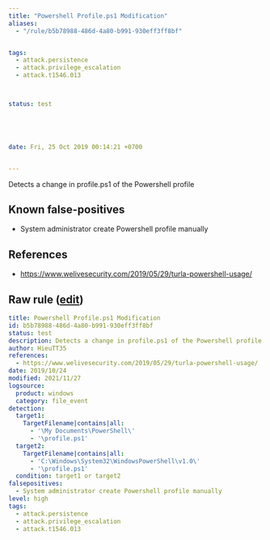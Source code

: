 ```yaml
---
title: "Powershell Profile.ps1 Modification"
aliases:
  - "/rule/b5b78988-486d-4a80-b991-930eff3ff8bf"


tags:
  - attack.persistence
  - attack.privilege_escalation
  - attack.t1546.013



status: test





date: Fri, 25 Oct 2019 00:14:21 +0700


---
```


Detects a change in profile.ps1 of the Powershell profile

<!--more-->


## Known false-positives

* System administrator create Powershell profile manually



## References

* https://www.welivesecurity.com/2019/05/29/turla-powershell-usage/


## Raw rule ([edit](https://github.com/SigmaHQ/sigma/edit/master/rules/windows/file_event/file_event_win_suspicious_powershell_profile_create.yml))
```yaml
title: Powershell Profile.ps1 Modification
id: b5b78988-486d-4a80-b991-930eff3ff8bf
status: test
description: Detects a change in profile.ps1 of the Powershell profile
author: HieuTT35
references:
  - https://www.welivesecurity.com/2019/05/29/turla-powershell-usage/
date: 2019/10/24
modified: 2021/11/27
logsource:
  product: windows
  category: file_event
detection:
  target1:
    TargetFilename|contains|all:
      - '\My Documents\PowerShell\'
      - '\profile.ps1'
  target2:
    TargetFilename|contains|all:
      - 'C:\Windows\System32\WindowsPowerShell\v1.0\'
      - '\profile.ps1'
  condition: target1 or target2
falsepositives:
  - System administrator create Powershell profile manually
level: high
tags:
  - attack.persistence
  - attack.privilege_escalation
  - attack.t1546.013

```
